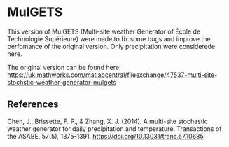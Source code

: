 # MulGETS

This version of MulGETS (Multi-site weather Generator of École de Technologie Supérieure) were made to fix some bugs and improve the perfomance of the original version. Only precipitation were considerede here.

The original version can be found here: https://uk.mathworks.com/matlabcentral/fileexchange/47537-multi-site-stochstic-weather-generator-mulgets



## References
Chen, J., Brissette, F. P., & Zhang, X. J. (2014). A multi-site stochastic weather generator for daily precipitation and temperature. Transactions of the ASABE, 57(5), 1375-1391. https://doi.org/10.13031/trans.57.10685
